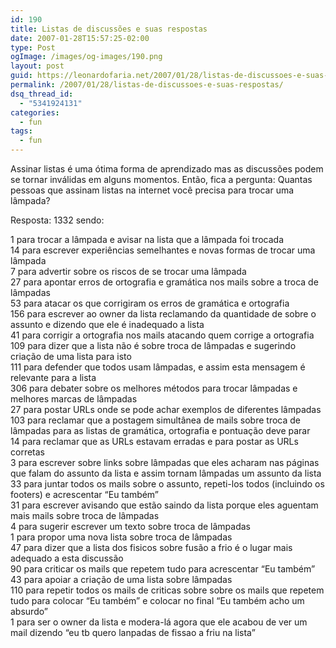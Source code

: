 ```yaml
---
id: 190
title: Listas de discussões e suas respostas
date: 2007-01-28T15:57:25-02:00
type: Post
ogImage: /images/og-images/190.png
layout: post
guid: https://leonardofaria.net/2007/01/28/listas-de-discussoes-e-suas-respostas/
permalink: /2007/01/28/listas-de-discussoes-e-suas-respostas/
dsq_thread_id:
  - "5341924131"
categories:
  - fun
tags:
  - fun
---
```

Assinar listas é uma ótima forma de aprendizado mas as discussões podem se tornar inválidas em alguns momentos. Então, fica a pergunta: Quantas pessoas que assinam listas na internet você precisa para trocar uma lâmpada?

Resposta: 1332 sendo:

1 para trocar a lâmpada e avisar na lista que a lâmpada foi trocada  
14 para escrever experiências semelhantes e novas formas de trocar uma lâmpada  
7 para advertir sobre os riscos de se trocar uma lâmpada  
27 para apontar erros de ortografia e gramática nos mails sobre a troca de lâmpadas  
53 para atacar os que corrigiram os erros de gramática e ortografia  
156 para escrever ao owner da lista reclamando da quantidade de sobre o assunto e dizendo que ele é inadequado a lista  
41 para corrigir a ortografia nos mails atacando quem corrige a ortografia  
109 para dizer que a lista não é sobre troca de lâmpadas e sugerindo criação de uma lista para isto  
111 para defender que todos usam lâmpadas, e assim esta mensagem é relevante para a lista  
306 para debater sobre os melhores métodos para trocar lâmpadas e melhores marcas de lâmpadas  
27 para postar URLs onde se pode achar exemplos de diferentes lâmpadas  
103 para reclamar que a postagem simultânea de mails sobre troca de lâmpadas para as listas de gramática, ortografia e pontuação deve parar  
14 para reclamar que as URLs estavam erradas e para postar as URLs corretas  
3 para escrever sobre links sobre lâmpadas que eles acharam nas páginas que falam do assunto da lista e assim tornam lâmpadas um assunto da lista  
33 para juntar todos os mails sobre o assunto, repeti-los todos (incluindo os footers) e acrescentar &#8220;Eu também&#8221;  
31 para escrever avisando que estão saindo da lista porque eles aguentam mais mails sobre troca de lâmpadas  
4 para sugerir escrever um texto sobre troca de lâmpadas  
1 para propor uma nova lista sobre troca de lâmpadas  
47 para dizer que a lista dos fisicos sobre fusão a frio é o lugar mais adequado a esta discussão  
90 para criticar os mails que repetem tudo para acrescentar &#8220;Eu também&#8221;  
43 para apoiar a criação de uma lista sobre lâmpadas  
110 para repetir todos os mails de criticas sobre sobre os mails que repetem tudo para colocar &#8220;Eu também&#8221; e colocar no final &#8220;Eu também acho um absurdo&#8221;  
1 para ser o owner da lista e modera-lá agora que ele acabou de ver um mail dizendo &#8220;eu tb quero lanpadas de fissao a friu na lista&#8221;
